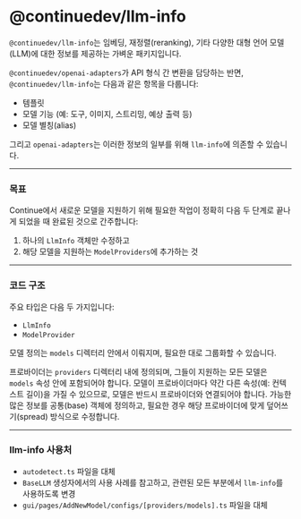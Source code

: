 # @continuedev/llm-info

`@continuedev/llm-info`는 임베딩, 재정렬(reranking), 기타 다양한 대형 언어 모델(LLM)에 대한 정보를 제공하는 가벼운 패키지입니다.

`@continuedev/openai-adapters`가 API 형식 간 변환을 담당하는 반면, `@continuedev/llm-info`는 다음과 같은 항목을 다룹니다:

- 템플릿
- 모델 기능 (예: 도구, 이미지, 스트리밍, 예상 출력 등)
- 모델 별칭(alias)

그리고 `openai-adapters`는 이러한 정보의 일부를 위해 `llm-info`에 의존할 수 있습니다.

---

### 목표

Continue에서 새로운 모델을 지원하기 위해 필요한 작업이 정확히 다음 두 단계로 끝나게 되었을 때 완료된 것으로 간주합니다:

1. 하나의 `LlmInfo` 객체만 수정하고
2. 해당 모델을 지원하는 `ModelProviders`에 추가하는 것

---

### 코드 구조

주요 타입은 다음 두 가지입니다:

- `LlmInfo`
- `ModelProvider`

모델 정의는 `models` 디렉터리 안에서 이뤄지며, 필요한 대로 그룹화할 수 있습니다.

프로바이더는 `providers` 디렉터리 내에 정의되며, 그들이 지원하는 모든 모델은 `models` 속성 안에 포함되어야 합니다. 모델이 프로바이더마다 약간 다른 속성(예: 컨텍스트 길이)을 가질 수 있으므로, 모델은 반드시 프로바이더와 연결되어야 합니다. 가능한 많은 정보를 공통(base) 객체에 정의하고, 필요한 경우 해당 프로바이더에 맞게 덮어쓰기(spread) 방식으로 수정합니다.

---

### llm-info 사용처

- `autodetect.ts` 파일을 대체
- `BaseLLM` 생성자에서의 사용 사례를 참고하고, 관련된 모든 부분에서 `llm-info`를 사용하도록 변경
- `gui/pages/AddNewModel/configs/[providers/models].ts` 파일을 대체
